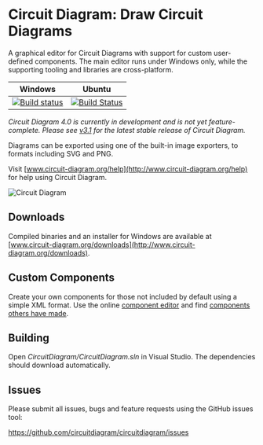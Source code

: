 # Circuit Diagram: Draw Circuit Diagrams

A graphical editor for Circuit Diagrams with support for custom user-defined components. The main editor runs under Windows only, while the supporting tooling and libraries are cross-platform.

| Windows | Ubuntu |
|:------:|:------:|
| [![Build status](https://ci.appveyor.com/api/projects/status/8xt15xqjat9ime9f/branch/master?svg=true)](https://ci.appveyor.com/project/CircuitDiagram/circuitdiagram/branch/master) | [![Build Status](https://travis-ci.org/circuitdiagram/circuitdiagram.svg?branch=master)](https://travis-ci.org/circuitdiagram/circuitdiagram) |

_Circuit Diagram 4.0 is currently in development and is not yet feature-complete. Please see [v3.1](https://github.com/circuitdiagram/circuitdiagram/tree/v3.1) for the latest stable release of Circuit Diagram._

Diagrams can be exported using one of the built-in image exporters, to formats including SVG and PNG.

Visit [www.circuit-diagram.org/help](http://www.circuit-diagram.org/help) for help using Circuit Diagram.

![Circuit Diagram](http://download-codeplex.sec.s-msft.com/Download?ProjectName=circuitdiagram&DownloadId=1442676)

## Downloads

Compiled binaries and an installer for Windows are available at [www.circuit-diagram.org/downloads](http://www.circuit-diagram.org/downloads).

## Custom Components

Create your own components for those not included by default using a simple XML format. Use the online [component editor](http://componenteditor.com/) and find [components others have made](http://www.circuit-diagram.org/components).

## Building

Open *CircuitDiagram/CircuitDiagram.sln* in Visual Studio. The dependencies should download automatically.

## Issues

Please submit all issues, bugs and feature requests using the GitHub issues tool:

https://github.com/circuitdiagram/circuitdiagram/issues
